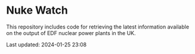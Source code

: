 # Nuke Watch

This repository includes code for retrieving the latest information available on the output of EDF nuclear power plants in the UK.

Last updated: 2024-01-25 23:08